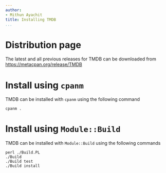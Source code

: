 ```yaml
---
author:
- Mithun Ayachit
title: Installing TMDB
...
```


# Distribution page

The latest and all previous releases for TMDB can be downloaded from
https://metacpan.org/release/TMDB

# Install using `cpanm`

TMDB can be installed with `cpanm` using the following command

    cpanm .

# Install using `Module::Build`

TMDB can be installed with `Module::Build` using the following commands

    perl ./Build.PL
    ./Build
    ./Build test
    ./Build install
